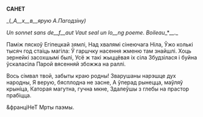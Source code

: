  
**САНЕТ**

_(__А__х__в__ярую А.Пагодзіну)_

_Un_ _sonnet sans de__f__aut Vaut seal un_ _lo__ng poeme. Boileau__*__._

Паміж пяскоў Егіпецкай зямлі, Над хвалямі сінеючага Ніла, Ўжо колькі тысяч год стаіць магіла: Ў гаршчку насення жменю там знайшлі. Хоць зернейкі засохшымі былі, Усё ж такі жыццёвая іх сіла Збудзілася і буйна ўскаласіла Парой вясенняй збожжа на раллі.

Вось сімвал твой, забыты краю родны! Зварушаны нарэшце дух народны, Я верую, бясплодна не засне, А ўперад рынецца, маўляў крыніца, Каторая магутна, гучна мкне, Здалеўшы з глебы на прастор прабіцца.

&франціНеТ Мрты  паэмы.
